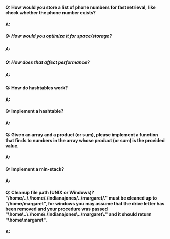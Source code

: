 #### Q: How would you store a list of phone numbers for fast retrieval, like check whether the phone number exists?
#### A:

##### Q: How would you optimize it for space/storage?
##### A:

##### Q: How does that affect performance?
##### A:


#### Q: How do hashtables work?
#### A:

#### Q: Implement a hashtable?
#### A: 

#### Q: Given an array and a product (or sum), please implement a function that finds to numbers in the array whose product (or sum) is the provided value.
#### A: 

#### Q: Implement a min-stack?
#### A:

#### Q: Cleanup file path (UNIX or Windows)? "/home/.././home/./indianajones/../margaret/." must be cleaned up to "/home/margaret", for windows you may assume that the drive letter has been removed and your procedure was passed "\\home\\..\\.\\home\\.\\indianajones\\..\\margaret\\." and it should return "\\home\\margaret".
#### A:
